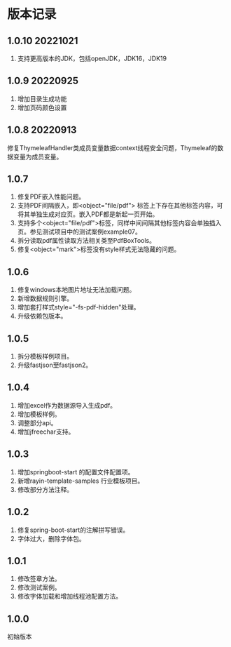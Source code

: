 # 版本记录

## 1.0.10 20221021
1. 支持更高版本的JDK，包括openJDK，JDK16，JDK19

## 1.0.9 20220925
1. 增加目录生成功能
2. 增加页码颜色设置

## 1.0.8 20220913
修复ThymeleafHandler类成员变量数据context线程安全问题，Thymeleaf的数据变量为成员变量。

## 1.0.7
1. 修复PDF嵌入性能问题。
2. 支持PDF间隔嵌入，即<object="file/pdf"> 标签上下存在其他标签内容，可将其单独生成对应页。嵌入PDF都是新起一页开始。
3. 支持多个<object="file/pdf">标签，同样中间间隔其他标签内容会单独插入页。参见测试项目中的测试案例example07。
4. 拆分读取pdf属性读取方法相关类至PdfBoxTools。
5. 修复<object="mark">标签没有style样式无法隐藏的问题。

## 1.0.6
1. 修复windows本地图片地址无法加载问题。
2. 新增数据规则引擎。
3. 增加套打样式style="-fs-pdf-hidden"处理。
4. 升级依赖包版本。

## 1.0.5
1. 拆分模板样例项目。
2. 升级fastjson至fastjson2。

## 1.0.4
1. 增加excel作为数据源导入生成pdf。
2. 增加模板样例。
3. 调整部分api。
4. 增加jfreechar支持。

## 1.0.3
1. 增加springboot-start 的配置文件配置项。
2. 新增rayin-template-samples 行业模板项目。
3. 修改部分方法注释。

## 1.0.2
1. 修复spring-boot-start的注解拼写错误。
2. 字体过大，删除字体包。

## 1.0.1
1. 修改签章方法。
2. 修改测试案例。
3. 修改字体加载和增加线程池配置方法。

## 1.0.0
初始版本